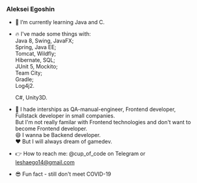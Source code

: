 ### Aleksei Egoshin

<!--
**Roggired/Roggired** is a ✨ _special_ ✨ repository because its `README.md` (this file) appears on your GitHub profile.

Here are some ideas to get you started:-->

- :pencil: I’m currently learning Java and C.
- :fire: I've made some things with:  
  Java 8, Swing, JavaFX;  
  Spring, Java EE;  
  Tomcat, Wildfly;  
  Hibernate, SQL;  
  JUnit 5, Mockito;   
  Team City;  
  Gradle;  
  Log4j2.  
    
  C#, Unity3D.  
- :see_no_evil: I hade interships as QA-manual-engineer, Frontend developer, Fullstack developer in small companies.  
  But I'm not really familar with Frontend technologies and don't want to become Frontend developer.  
  :smile: I wanna be Backend developer.  
  :heart: But I will always dream of gamedev.
- :point_right: How to reach me: @cup_of_code on Telegram or leshaego14@gmail.com
- :sunglasses: Fun fact - still don't meet COVID-19
